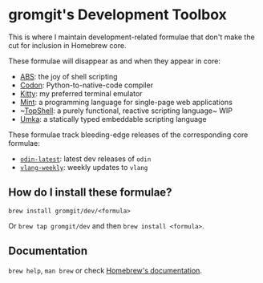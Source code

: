 # gromgit's Development Toolbox

This is where I maintain development-related formulae that don't make the cut for inclusion in Homebrew core.

These formulae will disappear as and when they appear in core:
* [ABS](https://www.abs-lang.org/): the joy of shell scripting
* [Codon](https://docs.exaloop.io/codon/): Python-to-native-code compiler
* [Kitty](https://sw.kovidgoyal.net/kitty/): my preferred terminal emulator
* [Mint](https://www.mint-lang.com/): a programming language for single-page web applications
* ~[TopShell](https://github.com/topshell-language/topshell): a purely functional, reactive scripting language~ WIP
* [Umka](https://github.com/vtereshkov/umka-lang): a statically typed embeddable scripting language

These formulae track bleeding-edge releases of the corresponding core formulae:
* [`odin-latest`](https://github.com/odin-lang/Odin): latest dev releases of `odin`
* [`vlang-weekly`](https://github.com/vlang/v): weekly updates to `vlang`

## How do I install these formulae?
`brew install gromgit/dev/<formula>`

Or `brew tap gromgit/dev` and then `brew install <formula>`.

## Documentation
`brew help`, `man brew` or check [Homebrew's documentation](https://docs.brew.sh).

